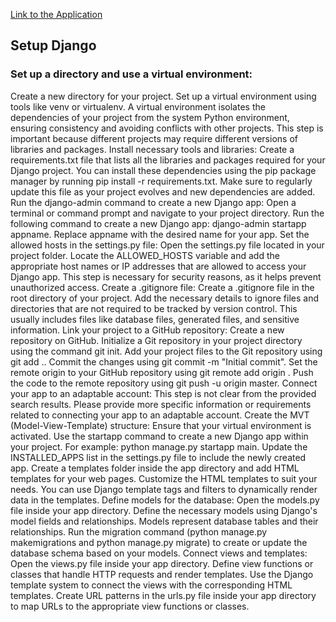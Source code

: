 [Link to the Application](https://hilmy-shoppping-list.adaptable.app)

## Setup Django
### Set up a directory and use a virtual environment:
Create a new directory for your project.
Set up a virtual environment using tools like venv or virtualenv. A virtual environment isolates the dependencies of your project from the system Python environment, ensuring consistency and avoiding conflicts with other projects. This step is important because different projects may require different versions of libraries and packages.
Install necessary tools and libraries:
Create a requirements.txt file that lists all the libraries and packages required for your Django project. You can install these dependencies using the pip package manager by running pip install -r requirements.txt. Make sure to regularly update this file as your project evolves and new dependencies are added.
Run the django-admin command to create a new Django app:
Open a terminal or command prompt and navigate to your project directory.
Run the following command to create a new Django app: django-admin startapp appname. Replace appname with the desired name for your app.
Set the allowed hosts in the settings.py file:
Open the settings.py file located in your project folder.
Locate the ALLOWED_HOSTS variable and add the appropriate host names or IP addresses that are allowed to access your Django app. This step is necessary for security reasons, as it helps prevent unauthorized access.
Create a .gitignore file:
Create a .gitignore file in the root directory of your project.
Add the necessary details to ignore files and directories that are not required to be tracked by version control. This usually includes files like database files, generated files, and sensitive information.
Link your project to a GitHub repository:
Create a new repository on GitHub.
Initialize a Git repository in your project directory using the command git init.
Add your project files to the Git repository using git add ..
Commit the changes using git commit -m "Initial commit".
Set the remote origin to your GitHub repository using git remote add origin <repository-url>.
Push the code to the remote repository using git push -u origin master.
Connect your app to an adaptable account:
This step is not clear from the provided search results. Please provide more specific information or requirements related to connecting your app to an adaptable account.
Create the MVT (Model-View-Template) structure:
Ensure that your virtual environment is activated.
Use the startapp command to create a new Django app within your project. For example: python manage.py startapp main.
Update the INSTALLED_APPS list in the settings.py file to include the newly created app.
Create a templates folder inside the app directory and add HTML templates for your web pages.
Customize the HTML templates to suit your needs. You can use Django template tags and filters to dynamically render data in the templates.
Define models for the database:
Open the models.py file inside your app directory.
Define the necessary models using Django's model fields and relationships. Models represent database tables and their relationships.
Run the migration command (python manage.py makemigrations and python manage.py migrate) to create or update the database schema based on your models.
Connect views and templates:
Open the views.py file inside your app directory.
Define view functions or classes that handle HTTP requests and render templates.
Use the Django template system to connect the views with the corresponding HTML templates.
Create URL patterns in the urls.py file inside your app directory to map URLs to the appropriate view functions or classes.
